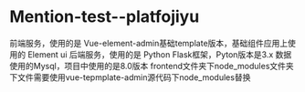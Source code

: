 # Mention-test--platfojiyu
前端服务，使用的是 Vue-element-admin基础template版本，基础组件应用上使用的 Element ui
后端服务，使用的是 Python Flask框架，Pyton版本是3.x
数据使用的Mysql，项目中使用的是8.0版本
frontend文件夹下node_modules文件夹下文件需要使用vue-tepmplate-admin源代码下node_modules替换
